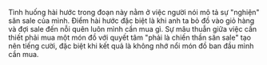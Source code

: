 Tình huống hài hước trong đoạn này nằm ở việc người nói mô tả sự "nghiện" săn sale của mình. Điểm hài hước đặc biệt là khi anh ta bỏ đồ vào giỏ hàng và đợi sale đến nỗi quên luôn mình cần mua gì. Sự mâu thuẫn giữa việc cần thiết phải mua một món đồ với quyết tâm "phải là chiến thần săn sale" tạo nên tiếng cười, đặc biệt khi kết quả là không nhớ nổi món đồ ban đầu mình cần mua.